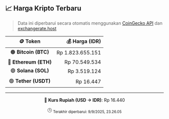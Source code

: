 

<!-- HARGA_KRIPTO -->
## 📈 Harga Kripto Terbaru

> Data ini diperbarui secara otomatis menggunakan [CoinGecko API](https://www.coingecko.com/) dan [exchangerate.host](https://exchangerate.host/)

<div align="center">

| 🪙 Token | 💰 Harga (IDR) |
|:------:|---------------:|
| 🟠 **Bitcoin (BTC)**   | Rp 1.823.655.151 |
| 🔵 **Ethereum (ETH)**  | Rp 70.549.534 |
| 🟣 **Solana (SOL)**    | Rp 3.519.124 |
| 🟢 **Tether (USDT)**   | Rp 16.447 |

---

💱 **Kurs Rupiah (USD → IDR)**: Rp 16.440

🕒 <sub>Terakhir diperbarui: 9/9/2025, 23.26.05</sub>

</div>
<!-- /HARGA_KRIPTO -->